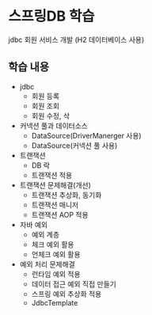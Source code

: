 # 스프링DB 학습
jdbc 회원 서비스 개발 (H2 데이터베이스 사용)

## 학습 내용
+ jdbc 
  + 회원 등록
  + 회원 조회
  + 회원 수정, 삭
+ 커넥션 풀과 데이터소스
  + DataSource(DriverManerger 사용)
  + DataSource(커넥션 풀 사용)
+ 트랜잭션
  + DB 락
  + 트랜잭션 적용
+ 트랜잭션 문제해결(개선)
  + 트랜잭션 추상화, 동기화
  + 트랜잭션 매니저
  + 트랜잭션 AOP 적용
+ 자바 예외
  + 예외 계층
  + 체크 예외 활용
  + 언체크 예외 활용
+ 예외 처리 문제해결
  + 런타임 예외 적용
  + 데이터 접근 예외 직접 만들기
  + 스프링 예외 추상화 적용
  + JdbcTemplate
